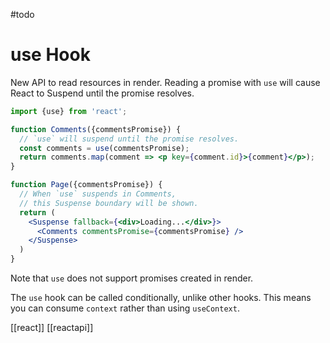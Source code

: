 #todo 
# use Hook

New API to read resources in render. Reading a promise with `use` will cause React to Suspend until the promise resolves.

```jsx
import {use} from 'react';

function Comments({commentsPromise}) {
  // `use` will suspend until the promise resolves.
  const comments = use(commentsPromise);
  return comments.map(comment => <p key={comment.id}>{comment}</p>);
}

function Page({commentsPromise}) {
  // When `use` suspends in Comments,
  // this Suspense boundary will be shown.
  return (
    <Suspense fallback={<div>Loading...</div>}>
      <Comments commentsPromise={commentsPromise} />
    </Suspense>
  )
}
```

Note that `use` does not support promises created in render.

The `use` hook can be called conditionally, unlike other hooks. This means you can consume `context` rather than using `useContext`.

[[react]]
[[reactapi]]
